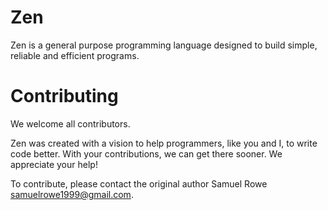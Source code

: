 # Zen
Zen is a general purpose programming language designed to build simple, reliable and efficient programs.

# Contributing


We welcome all contributors.

Zen was created with a vision to help programmers, like you and I, to write code
better. With your contributions, we can get there sooner. We appreciate your help!

To contribute, please contact the original author Samuel Rowe <samuelrowe1999@gmail.com>.